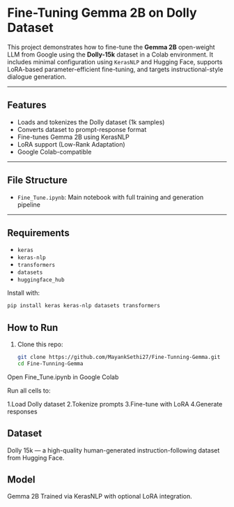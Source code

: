 #  Fine-Tuning Gemma 2B on Dolly Dataset

This project demonstrates how to fine-tune the **Gemma 2B** open-weight LLM from Google using the **Dolly-15k** dataset in a Colab environment. It includes minimal configuration using `KerasNLP` and Hugging Face, supports LoRA-based parameter-efficient fine-tuning, and targets instructional-style dialogue generation.

---

##  Features

-  Loads and tokenizes the Dolly dataset (1k samples)
-  Converts dataset to prompt-response format
-  Fine-tunes Gemma 2B using KerasNLP
-  LoRA support (Low-Rank Adaptation)
-  Google Colab-compatible

---

##  File Structure

- `Fine_Tune.ipynb`: Main notebook with full training and generation pipeline

---

##  Requirements

- `keras`
- `keras-nlp`
- `transformers`
- `datasets`
- `huggingface_hub`

Install with:

```bash
pip install keras keras-nlp datasets transformers
```
## How to Run
1. Clone this repo:
   ```bash
   git clone https://github.com/MayankSethi27/Fine-Tunning-Gemma.git
   cd Fine-Tunning-Gemma
   ```

Open Fine_Tune.ipynb in Google Colab

Run all cells to:

1.Load Dolly dataset
2.Tokenize prompts
3.Fine-tune with LoRA
4.Generate responses

## Dataset
Dolly 15k — a high-quality human-generated instruction-following dataset from Hugging Face.

## Model
Gemma 2B
Trained via KerasNLP with optional LoRA integration.
